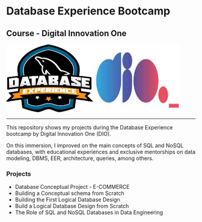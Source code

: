 # Database Experience Bootcamp

## Course - Digital Innovation One 

<img src="https://github.com/raquelcolares/Database_Experience-DIO/blob/main/images/bootcamp%20image.webp" width="230" height="180">         <img src="https://github.com/raquelcolares/Database_Experience-DIO/blob/main/images/dio%20logo.jpg" width="230" height="180" >

-------

This repository shows my projects during the Database Experience bootcamp by Digital Innovation One (DIO). 

On this immersion, I improved on the main concepts of SQL and NoSQL databases, with educational experiences and exclusive mentorships on data modeling, DBMS, EER, architecture, queries, among others.


### Projects

* Database Conceptual Project - E-COMMERCE
* Building a Conceptual schema from Scratch
* Building the First Logical Database Design
* Build a Logical Database Design from Scratch
* The Role of SQL and NoSQL Databases in Data Engineering
